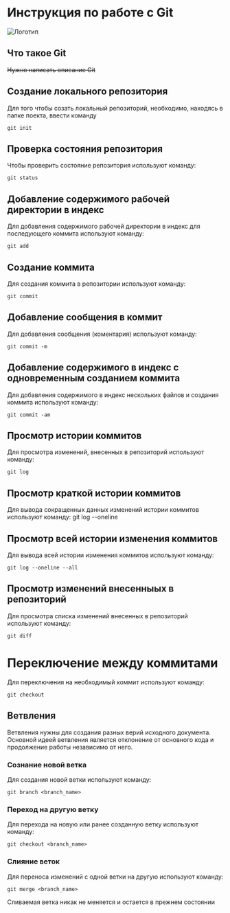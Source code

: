 # **Инструкция по работе с Git**

![Логотип](git.png)
## Что такое Git

~~Нужно написать описание Git~~

## Создание локального репозитория

Для того чтобы созать локальный репозиторий, необходимо, находясь в папке поекта, ввести команду

    git init

## Проверка состояния репозитория

Чтобы проверить состояние репозитория используют команду:

    git status

## Добавление содержимого рабочей директории в индекс

Для добавления содержимого рабочей директории в индекс для последующего коммита используют команду:

    git add

## Создание коммита

Для создания коммита в репозитории используют команду:

    git commit

## Добавление сообщения в коммит

Для добавления сообщения (коментария) используют команду:

    git commit -m

## Добавление содержимого в индекс с одновременным созданием коммита

Для добавления содержимого в индекс нескольких файлов и создания коммита используют команду:

    git commit -am

## Просмотр истории коммитов

Для просмотра изменений, внесенных в репозиторий используют команду:

    git log

## Просмотр краткой истории коммитов

Для вывода сокращенных данных изменений истории коммитов используют команду:
    git log --oneline

## Просмотр всей истории изменения коммитов

Для вывода всей истории изменения коммитов используют команду:

    git log --oneline --all

## Просмотр изменений внесенныых в репозиторий

Для просмотра списка изменений внесенных в репозиторий используют команду:

    git diff

# Переключение между коммитами

Для переключения на необходимый коммит используют команду:

    git checkout

## Ветвления

Ветвления нужны для создания разных верий исходного документа. Основной идеей ветвления является отклонение от основного кода и продолжение работы независимо от него.

### Сознание новой ветка

Для создания новой ветки используют команду:

    git branch <branch_name>

### Переход на другую ветку

Для перехода на новую или ранее созданную ветку используют команду:

    git checkout <branch_name>

### Слияние веток

Для переноса изменений с одной ветки на другую используют команду:

    git merge <branch_name>

Cливаемая ветка никак не меняется и остается в прежнем состоянии